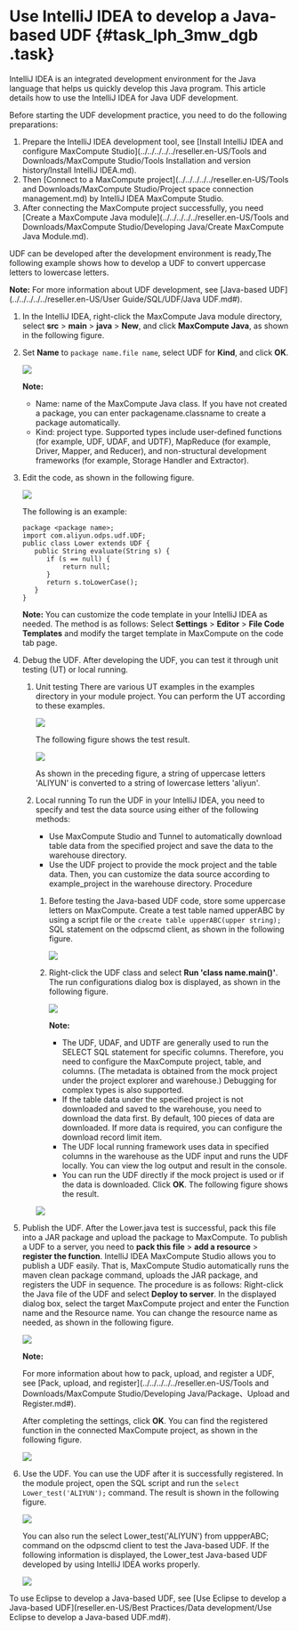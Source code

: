 # Use IntelliJ IDEA to develop a Java-based UDF {#task_lph_3mw_dgb .task}

IntelliJ IDEA is an integrated development environment for the Java language that helps us quickly develop this Java program. This article details how to use the IntelliJ IDEA for Java UDF development.

Before starting the UDF development practice, you need to do the following preparations:

1.  Prepare the IntelliJ IDEA development tool, see [Install IntelliJ IDEA and configure MaxCompute Studio](../../../../../reseller.en-US/Tools and Downloads/MaxCompute Studio/Tools Installation and version history/Install IntelliJ IDEA.md).
2.  Then [Connect to a MaxCompute project](../../../../../reseller.en-US/Tools and Downloads/MaxCompute Studio/Project space connection management.md) by IntelliJ IDEA MaxCompute Studio.
3.  After connecting the MaxCompute project successfully, you need [Create a MaxCompute Java module](../../../../../reseller.en-US/Tools and Downloads/MaxCompute Studio/Developing Java/Create MaxCompute Java Module.md).

UDF can be developed after the development environment is ready,The following example shows how to develop a UDF to convert uppercase letters to lowercase letters.

**Note:** For more information about UDF development, see [Java-based UDF](../../../../../reseller.en-US/User Guide/SQL/UDF/Java UDF.md#).

1.  In the IntelliJ IDEA, right-click the MaxCompute Java module directory, select **src** \> **main** \> **java** \> **New**, and click **MaxCompute Java**, as shown in the following figure. 
2.  Set **Name** to `package name.file name`, select UDF for **Kind**, and click **OK**. 

    ![](http://static-aliyun-doc.oss-cn-hangzhou.aliyuncs.com/assets/img/80567/154823021634451_en-US.png)

    **Note:** 

    -   Name: name of the MaxCompute Java class. If you have not created a package, you can enter packagename.classname to create a package automatically.
    -   Kind: project type. Supported types include user-defined functions \(for example, UDF, UDAF, and UDTF\), MapReduce \(for example, Driver, Mapper, and Reducer\), and non-structural development frameworks \(for example, Storage Handler and Extractor\).
3.  Edit the code, as shown in the following figure. 

    ![](http://static-aliyun-doc.oss-cn-hangzhou.aliyuncs.com/assets/img/80567/154823021634458_en-US.png)

    The following is an example:

    ```
    package <package name>;
    import com.aliyun.odps.udf.UDF;
    public class Lower extends UDF {
       public String evaluate(String s) {
          if (s == null) { 
              return null; 
          }
          return s.toLowerCase();
       }
    }
    ```

    **Note:** You can customize the code template in your IntelliJ IDEA as needed. The method is as follows: Select **Settings** \> **Editor** \> **File Code Templates** and modify the target template in MaxCompute on the code tab page.

4.  Debug the UDF. After developing the UDF, you can test it through unit testing \(UT\) or local running.
    1.  Unit testing There are various UT examples in the examples directory in your module project. You can perform the UT according to these examples.

        ![](http://static-aliyun-doc.oss-cn-hangzhou.aliyuncs.com/assets/img/80567/154823021634470_en-US.png)

        The following figure shows the test result.

        ![](http://static-aliyun-doc.oss-cn-hangzhou.aliyuncs.com/assets/img/80567/154823021634473_en-US.png)

        As shown in the preceding figure, a string of uppercase letters 'ALIYUN' is converted to a string of lowercase letters 'aliyun'.

    2.  Local running To run the UDF in your IntelliJ IDEA, you need to specify and test the data source using either of the following methods:

        -   Use MaxCompute Studio and Tunnel to automatically download table data from the specified project and save the data to the warehouse directory.
        -   Use the UDF project to provide the mock project and the table data. Then, you can customize the data source according to example\_project in the warehouse directory.
        Procedure

        1.  Before testing the Java-based UDF code, store some uppercase letters on MaxCompute. Create a test table named upperABC by using a script file or the `create table upperABC(upper string);` SQL statement on the odpscmd client, as shown in the following figure.

            ![](http://static-aliyun-doc.oss-cn-hangzhou.aliyuncs.com/assets/img/80567/154823021634592_en-US.png)

        2.  Right-click the UDF class and select **Run 'class name.main\(\)'**. The run configurations dialog box is displayed, as shown in the following figure.

            ![](http://static-aliyun-doc.oss-cn-hangzhou.aliyuncs.com/assets/img/80567/154823021634483_en-US.png)

            **Note:** 

            -   The UDF, UDAF, and UDTF are generally used to run the SELECT SQL statement for specific columns. Therefore, you need to configure the MaxCompute project, table, and columns. \(The metadata is obtained from the mock project under the project explorer and warehouse.\) Debugging for complex types is also supported.
            -   If the table data under the specified project is not downloaded and saved to the warehouse, you need to download the data first. By default, 100 pieces of data are downloaded. If more data is required, you can configure the download record limit item.
            -   The UDF local running framework uses data in specified columns in the warehouse as the UDF input and runs the UDF locally. You can view the log output and result in the console.
            -   You can run the UDF directly if the mock project is used or if the data is downloaded.
        Click **OK**. The following figure shows the result.

        ![](http://static-aliyun-doc.oss-cn-hangzhou.aliyuncs.com/assets/img/80567/154823021634510_en-US.png)

5.  Publish the UDF. After the Lower.java test is successful, pack this file into a JAR package and upload the package to MaxCompute. To publish a UDF to a server, you need to **pack this file** \> **add a resource** \> **register the function**. IntelliJ IDEA MaxCompute Studio allows you to publish a UDF easily. That is, MaxCompute Studio automatically runs the maven clean package command, uploads the JAR package, and registers the UDF in sequence. The procedure is as follows: Right-click the Java file of the UDF and select **Deploy to server**. In the displayed dialog box, select the target MaxCompute project and enter the Function name and the Resource name. You can change the resource name as needed, as shown in the following figure.

    ![](http://static-aliyun-doc.oss-cn-hangzhou.aliyuncs.com/assets/img/80567/154823021634564_en-US.png)

    **Note:** 

    For more information about how to pack, upload, and register a UDF, see [Pack, upload, and register](../../../../../reseller.en-US/Tools and Downloads/MaxCompute Studio/Developing Java/Package、Upload and Register.md#).

    After completing the settings, click **OK**. You can find the registered function in the connected MaxCompute project, as shown in the following figure.

    ![](http://static-aliyun-doc.oss-cn-hangzhou.aliyuncs.com/assets/img/80567/154823021634572_en-US.png)

6.  Use the UDF. You can use the UDF after it is successfully registered. In the module project, open the SQL script and run the `select Lower_test('ALIYUN');` command. The result is shown in the following figure.

    ![](http://static-aliyun-doc.oss-cn-hangzhou.aliyuncs.com/assets/img/80567/154823021634603_en-US.png)

    You can also run the select Lower\_test\('ALIYUN'\) from uppperABC; command on the odpscmd client to test the Java-based UDF. If the following information is displayed, the Lower\_test Java-based UDF developed by using IntelliJ IDEA works properly.

    ![](http://static-aliyun-doc.oss-cn-hangzhou.aliyuncs.com/assets/img/80567/154823021634582_en-US.png)


To use Eclipse to develop a Java-based UDF, see [Use Eclipse to develop a Java-based UDF](reseller.en-US/Best Practices/Data development/Use Eclipse to develop a Java-based UDF.md#).

